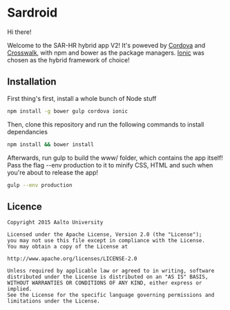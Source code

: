 # Sardroid

Hi there!

Welcome to the SAR-HR hybrid app V2! It's poweved by [Cordova](https://cordova.apache.org/) and 
[Crosswalk](https://crosswalk-project.org/), with npm and bower as the package managers. [Ionic](http://ionicframework.com/)
was chosen as the hybrid framework of choice!

## Installation

First thing's first, install a whole bunch of Node stuff

```sh
npm install -g bower gulp cordova ionic

```

Then, clone this repository and run the following commands to install dependancies

```sh
npm install && bower install

```

Afterwards, run gulp to build the www/ folder, which contains the app itself! Pass the flag --env production
to it to minify CSS, HTML and such when you're about to release the app!

```sh
gulp --env production

```

Licence
-------

```
Copyright 2015 Aalto University

Licensed under the Apache License, Version 2.0 (the "License");
you may not use this file except in compliance with the License.
You may obtain a copy of the License at

http://www.apache.org/licenses/LICENSE-2.0

Unless required by applicable law or agreed to in writing, software
distributed under the License is distributed on an "AS IS" BASIS,
WITHOUT WARRANTIES OR CONDITIONS OF ANY KIND, either express or implied.
See the License for the specific language governing permissions and
limitations under the License.
```
